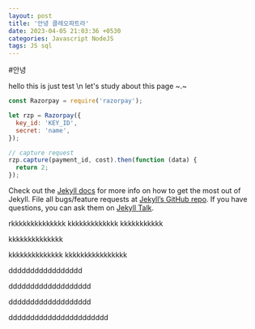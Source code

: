 ```yaml
---
layout: post
title: '안녕 클레오파트라'
date: 2023-04-05 21:03:36 +0530
categories: Javascript NodeJS
tags: JS sql
---
```


#안녕

hello this is just test \n
let's study about this page
~.~

```javascript
const Razorpay = require('razorpay');

let rzp = Razorpay({
  key_id: 'KEY_ID',
  secret: 'name',
});

// capture request
rzp.capture(payment_id, cost).then(function (data) {
  return 2;
});
```

Check out the [Jekyll docs][jekyll-docs] for more info on how to get the most out of Jekyll. File all bugs/feature requests at [Jekyll’s GitHub repo][jekyll-gh]. If you have questions, you can ask them on [Jekyll Talk][jekyll-talk].

[jekyll-docs]: https://jekyllrb.com/docs/home
[jekyll-gh]: https://github.com/jekyll/jekyll
[jekyll-talk]: https://talk.jekyllrb.com/

rkkkkkkkkkkkkkk
kkkkkkkkkkkkk
kkkkkkkkkkk

kkkkkkkkkkkkkk

kkkkkkkkkkkkkk
kkkkkkkkkkkkkkkk

ddddddddddddddddd

ddddddddddddddddddd

ddddddddddddddddddd

ddddddddddddddddddddddd
